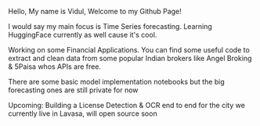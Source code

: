 Hello, My name is Vidul, Welcome to my Github Page!

I would say my main focus is Time Series forecasting. Learning HuggingFace currently as well cause it's cool.

Working on some Financial Applications. You can find some useful code to extract and clean data from some popular Indian brokers like Angel Broking & 5Paisa whos APIs are free.

There are some basic model implementation notebooks but the big forecasting ones are still private for now

Upcoming: Building a License Detection & OCR end to end for the city we currently live in Lavasa, will open source soon
